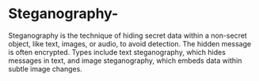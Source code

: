 # Steganography-
Steganography is the technique of hiding secret data within a non-secret object, like text, images, or audio, to avoid detection. The hidden message is often encrypted. Types include text steganography, which hides messages in text, and image steganography, which embeds data within subtle image changes.
